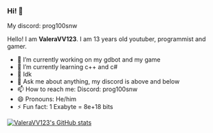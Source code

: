 ### Hi! 👋

<!--
**ValeraVV123/ValeraVV123** is a ✨ _special_ ✨ repository because its `README.md` (this file) appears on your GitHub profile.

- 👯 I’m looking to collaborate on -

Here are some ideas to get you started:
-->

My discord: prog100snw

Hello! I am **ValeraVV123**. I am 13 years old youtuber, programmist and gamer. 

- 🔭 I’m currently working on my gdbot and my game
- 🌱 I’m currently learning c++ and c#
- 🤔 Idk
- 💬 Ask me about anything, my discord is above and below
- 📫 How to reach me: Discord: prog100snw
- 😄 Pronouns: He/him
- ⚡ Fun fact: 1 Exabyte = 8e+18 bits

[![**ValeraVV123**'s GitHub stats](https://github-readme-stats.vercel.app/api?username=ValeraVV123&include_all_commits=true&hide=issues&theme=vue-dark)](https://github.com/anuraghazra/github-readme-stats)
